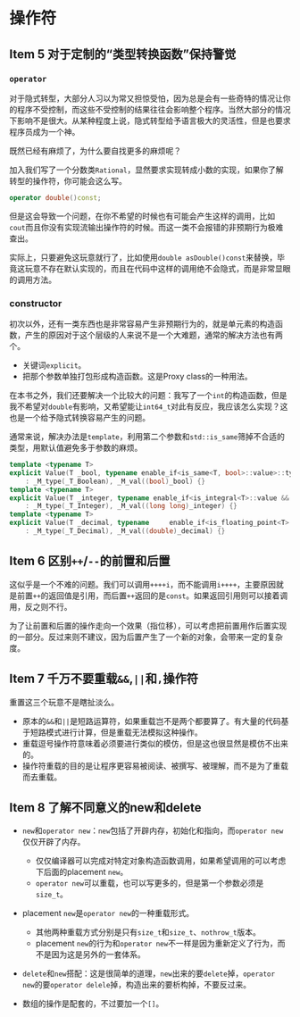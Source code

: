 # 操作符

## Item 5 对于定制的“类型转换函数”保持警觉

### `operator`

对于隐式转型，大部分人习以为常又担惊受怕，因为总是会有一些奇特的情况让你的程序不受控制，而这些不受控制的结果往往会影响整个程序。当然大部分的情况下影响不是很大。从某种程度上说，隐式转型给予语言极大的灵活性，但是也要求程序员成为一个神。

既然已经有麻烦了，为什么要自找更多的麻烦呢？

加入我们写了一个分数类`Rational`，显然要求实现转成小数的实现，如果你了解转型的操作符，你可能会这么写。

```c++
operator double()const;
```

但是这会导致一个问题，在你不希望的时候也有可能会产生这样的调用，比如`cout`而且你没有实现流输出操作符的时候。而这一类不会报错的非预期行为极难查出。

实际上，只要避免这玩意就行了，比如使用`double asDouble()const`来替换，毕竟这玩意不存在默认实现的，而且在代码中这样的调用绝不会隐式，而是非常显眼的调用方法。

### constructor

初次以外，还有一类东西也是非常容易产生非预期行为的，就是单元素的构造函数，产生的原因对于这个层级的人来说不是一个大难题，通常的解决方法也有两个。

+ 关键词`explicit`。
+ 把那个参数单独打包形成构造函数。这是Proxy class的一种用法。

在本书之外，我们还要解决一个比较大的问题：我写了一个`int`的构造函数，但是我不希望对`double`有影响，又希望能让`int64_t`对此有反应，我应该怎么实现？这也是一个给予隐式转换容易产生的问题。

通常来说，解决办法是`template`，利用第二个参数和`std::is_same`筛掉不合适的类型，用默认值避免多于参数的麻烦。

```c++
template <typename T>
explicit Value(T _bool, typename enable_if<is_same<T, bool>::value>::type * = 0)
	: _M_type(_T_Boolean), _M_val((bool)_bool) {}
template <typename T>
explicit Value(T _integer, typename enable_if<is_integral<T>::value && !is_same<T, bool>::value>::type * = 0)
	: _M_type(_T_Integer), _M_val((long long)_integer) {}
template <typename T>
explicit Value(T _decimal, typename 	enable_if<is_floating_point<T>::value>::type * = 0)
	: _M_type(_T_Decimal), _M_val((double)_decimal) {}
```

## Item 6 区别`++`/`--`的前置和后置

这似乎是一个不难的问题。我们可以调用`++++i`，而不能调用`i++++`，主要原因就是前置`++`的返回值是引用，而后置`++`返回的是`const`。如果返回引用则可以接着调用，反之则不行。

为了让前置和后置的操作走向一个效果（指位移），可以考虑把前置用作后置实现的一部分。反过来则不建议，因为后置产生了一个新的对象，会带来一定的复杂度。

## Item 7 千万不要重载`&&`,`||`和`,`操作符

重置这三个玩意不是瞎扯淡么。

+ 原本的`&&`和`||`是短路运算符，如果重载岂不是两个都要算了。有大量的代码基于短路模式进行计算，但是重载无法模拟这种操作。
+ 重载逗号操作符意味着必须要进行类似的模仿，但是这也很显然是模仿不出来的。
+ 操作符重载的目的是让程序更容易被阅读、被撰写、被理解，而不是为了重载而去重载。

## Item 8 了解不同意义的new和delete

+ `new`和`operator new`：`new`包括了开辟内存，初始化和指向，而`operator new`仅仅开辟了内存。
  + 仅仅编译器可以完成对特定对象构造函数调用，如果希望调用的可以考虑下后面的placement `new`。
  + `operator new`可以重载，也可以写更多的，但是第一个参数必须是`size_t`。

+ placement `new`是`operator new`的一种重载形式。
  + 其他两种重载方式分别是只有`size_t`和`size_t`、`nothrow_t`版本。
  + placement `new`的行为和`operator new`不一样是因为重新定义了行为，而不是因为这是另外的一套体系。

+  `delete`和`new`搭配：这是很简单的道理，`new`出来的要`delete`掉，`operator new`的要`operator delele`掉，构造出来的要析构掉，不要反过来。
+ 数组的操作是配套的，不过要加一个`[]`。